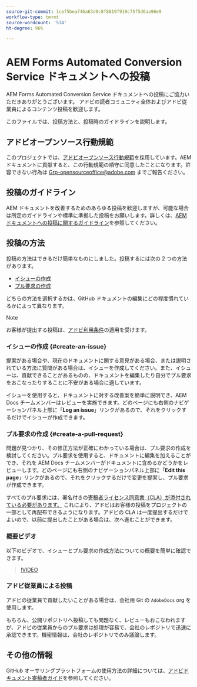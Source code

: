 ```yaml
---
source-git-commit: 1cef5bea746a63d0c8f8819f919c75f5d6aa96e9
workflow-type: tm+mt
source-wordcount: '534'
ht-degree: 96%

---
```

# AEM Forms Automated Conversion Service ドキュメントへの投稿

AEM Forms Automated Conversion Service ドキュメントへの投稿にご協力いただきありがとうございます。 アドビの読者コミュニティ全体およびアドビ従業員によるコンテンツ投稿を歓迎します。

このファイルでは、投稿方法と、投稿時のガイドラインを説明します。

## アドビオープンソース行動規範

このプロジェクトでは、[アドビオープンソース行動規範](code-of-conduct.md)を採用しています。AEM ドキュメントに貢献すると、この行動規範の順守に同意したことになります。許容できない行為は [Grp-opensourceoffice@adobe.com](mailto:Grp-opensourceoffice@adobe.com) までご報告ください。

## 投稿のガイドライン

AEM ドキュメントを改善するためのあらゆる投稿を歓迎しますが、可能な場合は所定のガイドラインや標準に準拠した投稿をお願いします。詳しくは、[AEM ドキュメントへの投稿に関するガイドライン](guidelines.md)を参照してください。

## 投稿の方法

投稿の方法はできるだけ簡単なものにしました。投稿するには次の 2 つの方法があります。

* [イシューの作成](#create-an-issue)
* [プル要求の作成](#create-a-pull-request)

どちらの方法を選択するかは、GitHub ドキュメントの編集にどの程度慣れているかによって異なります。

>[!NOTE]
>
>お客様が提出する投稿は、[アドビ利用条件](https://www.adobe.com/jp/legal/terms.html)の適用を受けます。

### イシューの作成 {#create-an-issue}

提案がある場合や、現在のドキュメントに関する意見がある場合、または説明されている方法に質問がある場合は、イシューを作成してください。また、イシューは、貢献できることがあるものの、ドキュメントを編集したり自分でプル要求をおこなったりすることに不安がある場合に適しています。

イシューを使用すると、ドキュメントに対する改善案を簡単に説明でき、AEM Docs チームメンバーはレビューを実施できます。どのページにも右側のナビゲーションパネル上部に「**Log an issue**」リンクがあるので、それをクリックするだけでイシューが作成できます。

### プル要求の作成 {#create-a-pull-request}

問題が見つかり、その修正方法が正確にわかっている場合は、プル要求の作成を検討してください。プル要求を使用すると、ドキュメントに編集を加えることができ、それを AEM Docs チームメンバーがドキュメントに含めるかどうかをレビューします。どのページにも右側のナビゲーションパネル上部に「**Edit this page**」リンクがあるので、それをクリックするだけで変更を提案し、プル要求が作成できます。

すべてのプル要求には、署名付きの[寄稿者ライセンス同意書（CLA）が添付されている必要があります。](https://opensource.adobe.com/cla.html) これにより、アドビはお客様の投稿をプロジェクトの一部として再配布できるようになります。アドビの CLA は一度提出するだけでよいので、以前に提出したことがある場合は、次へ進むことができます。

### 概要ビデオ

以下のビデオで、イシューとプル要求の作成方法についての概要を簡単に確認できます。

>[!VIDEO](https://video.tv.adobe.com/v/27069)

### アドビ従業員による投稿

アドビの従業員で貢献したいことがある場合は、会社用 Git の `AdobeDocs` org を使用します。

もちろん、公開リポジトリへ投稿しても問題なく、レビューもおこなわれますが、アドビの従業員からのプル要求は処理が容易で、会社のレポジトリで迅速に承認できます。機密情報は、会社のレポジトリでのみ議論します。

## その他の情報

GitHub オーサリングプラットフォームの使用方法の詳細については、[アドビドキュメント寄稿者ガイド](https://experienceleague.adobe.com/docs/contributor/contributor-guide/introduction.html?lang=ja)を参照してください。

